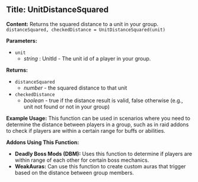 ## Title: UnitDistanceSquared

**Content:**
Returns the squared distance to a unit in your group.
`distanceSquared, checkedDistance = UnitDistanceSquared(unit)`

**Parameters:**
- `unit`
  - *string* : UnitId - The unit id of a player in your group.

**Returns:**
- `distanceSquared`
  - *number* - the squared distance to that unit
- `checkedDistance`
  - *boolean* - true if the distance result is valid, false otherwise (e.g., unit not found or not in your group)

**Example Usage:**
This function can be used in scenarios where you need to determine the distance between players in a group, such as in raid addons to check if players are within a certain range for buffs or abilities.

**Addons Using This Function:**
- **Deadly Boss Mods (DBM):** Uses this function to determine if players are within range of each other for certain boss mechanics.
- **WeakAuras:** Can use this function to create custom auras that trigger based on the distance between group members.